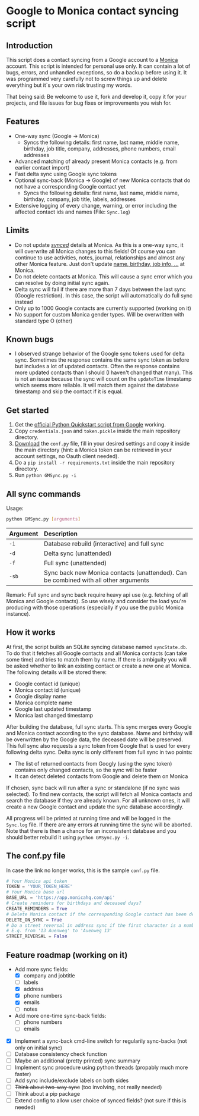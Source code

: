 # Google to Monica contact syncing script

## Introduction

This script does a contact syncing from a Google account to a [Monica](https://github.com/monicahq/monica) account. This script is intended for personal use only. It can contain a lot of bugs, errors, and unhandled exceptions, so do a backup before using it. It was programmed very carefully not to screw things up and delete everything but it`s your own risk trusting my words.

That being said: Be welcome to use it, fork and develop it, copy it for your projects, and file issues for bug fixes or improvements you wish for.

## Features

- One-way sync (Google -> Monica)
  - Syncs the following details: first name, last name, middle name, birthday, job title, company, addresses, phone numbers, email addresses
- Advanced matching of already present Monica contacts (e.g. from earlier contact import)
- Fast delta sync using Google sync tokens
- Optional sync-back (Monica -> Google) of new Monica contacts that do not have a corresponding Google contact yet
  - Syncs the following details: first name, last name, middle name, birthday, company, job title, labels, addresses
- Extensive logging of every change, warning, or error including the affected contact ids and names (File: `Sync.log`)

## Limits

- Do not update [*synced*](#features) details at Monica. As this is a one-way sync, it will overwrite all Monica changes to this fields! Of course you can continue to use activities, notes, journal, relationships and almost any other Monica feature. Just don't update [name, birthday, job info, ...](#features) at Monica.
- Do not delete contacts at Monica. This will cause a sync error which you can resolve by doing initial sync again.
- Delta sync will fail if there are more than 7 days between the last sync (Google restriction). In this case, the script will automatically do full sync instead
- Only up to 1000 Google contacts are currently supported (working on it)
- No support for custom Monica gender types. Will be overwritten with standard type O (other)

## Known bugs

- I observed strange behavior of the Google sync tokens used for delta sync. Sometimes the response contains the same sync token as before but includes a lot of updated contacts. Often the response contains more updated contacts than I should (I haven't changed that many). This is not an issue because the sync will count on the `updateTime` timestamp which seems more reliable. It will match them against the database timestamp and skip the contact if it is equal.

## Get started

1. Get the [official Python Quickstart script from Google](https://developers.google.com/people/quickstart/python) working.
2. Copy `credentials.json` and `token.pickle` inside the main repository directory.
3. [Download](https://github.com/antonplagemann/GoogleMonicaSync/blob/90c8d8749d0291e828e8c8b50a143efe636c73f3/conf.py) the `conf.py` file, fill in your desired settings and copy it inside the main directory (hint: a Monica token can be retrieved in your account settings, no Oauth client needed).
4. Do a `pip install -r requirements.txt` inside the main repository directory.
5. Run `python GMSync.py -i`

## All sync commands

Usage:

```bash
python GMSync.py [arguments]
```

| Argument | Description                                                                          |
| :------- | :----------------------------------------------------------------------------------- |
| `-i`     | Database rebuild (interactive) and full sync                                         |
| `-d`     | Delta sync (unattended)                                                              |
| `-f`     | Full sync (unattended)                                                               |
| `-sb`    | Sync back new Monica contacts (unattended). Can be combined with all other arguments |

Remark:
Full sync and sync back require heavy api use (e.g. fetching of all Monica and Google contacts). So use wisely and consider the load you're producing with those operations (especially if you use the public Monica instance).

## How it works

At first, the script builds an SQLite syncing database named `syncState.db`. To do that it fetches
all Google contacts and all Monica contacts (can take some time) and tries to match them by name.
If there is ambiguity you will be asked whether to link an existing contact or create a new one at Monica. The following details will be stored there:

- Google contact id (unique)
- Monica contact id (unique)
- Google display name
- Monica complete name
- Google last updated timestamp
- Monica last changed timestamp

After building the database, full sync starts. This sync merges every Google and Monica contact according to the sync database. Name and birthday will be overwritten by the Google data, the deceased date will be preserved. This full sync also requests a sync token from Google that is used for every following delta sync. Delta sync is only different from full sync in two points:

- The list of returned contacts from Googly (using the sync token) contains only changed contacts, so the sync will be faster
- It can detect deleted contacts from Google and delete them on Monica

If chosen, sync back will run after a sync or standalone (if no sync was selected). To find new contacts, the script will fetch all Monica contacts and search the database if they are already known. For all unknown ones, it will create a new Google contact and update the sync database accordingly.

All progress will be printed at running time and will be logged in the `Sync.log` file. If there are any errors at running time the sync will be aborted. Note that there is then a chance for an inconsistent database and you should better rebuild it using `python GMSync.py -i`.

## The conf.py file

In case the link no longer works, this is the sample `conf.py` file.

```python
# Your Monica api token
TOKEN = 'YOUR_TOKEN_HERE'
# Your Monica base url
BASE_URL = 'https://app.monicahq.com/api'
# Create reminders for birthdays and deceased days?
CREATE_REMINDERS = True
# Delete Monica contact if the corresponding Google contact has been deleted?
DELETE_ON_SYNC = True
# Do a street reversal in address sync if the first character is a number.
# E.g. from '13 Auenweg' to 'Auenweg 13'
STREET_REVERSAL = False
```

## Feature roadmap (working on it)

- Add more sync fields:
  - [x] company and jobtitle
  - [ ] labels
  - [x] address
  - [x] phone numbers
  - [x] emails
  - [ ] notes
- Add more one-time sync-back fields:
  - [ ] phone numbers
  - [ ] emails
- [x] Implement a sync-back cmd-line switch for regularily sync-backs (not only on initial sync)
- [ ] Database consistency check function
- [ ] Maybe an additional (pretty printed) sync summary
- [ ] Implement sync procedure using python threads (propably much more faster)
- [ ] Add sync include/exclude labels on both sides
- [ ] ~~Think about two-way sync~~ (too involving, not really needed)
- [ ] Think about a pip package
- [ ] Extend config to allow user choice of synced fields? (not sure if this is needed)
